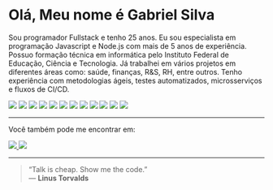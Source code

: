 <h1>Olá, Meu nome é Gabriel Silva</h1

Sou programador Fullstack e tenho 25 anos. Eu sou especialista em programação Javascript e Node.js com mais de 5 anos de experiência.
Possuo formação técnica em informática pelo Instituto Federal de Educação, Ciência e Tecnologia. Já trabalhei em vários projetos em diferentes áreas como: saúde, finanças, R&S, RH, entre outros.
Tenho experiência com metodologias ágeis, testes automatizados, microsserviços e fluxos de CI/CD.

<div>
	<img src="https://img.shields.io/badge/JavaScript-323330?style=for-the-badge&logo=javascript&logoColor=F7DF1E" />
	<img src="https://img.shields.io/badge/Node.js-43853D?style=for-the-badge&logo=node.js&logoColor=white" />
	<img src="https://img.shields.io/badge/TypeScript-007ACC?style=for-the-badge&logo=typescript&logoColor=white" />
	<img src="https://img.shields.io/badge/React-20232A?style=for-the-badge&logo=react&logoColor=61DAFB" />
	<img src="https://img.shields.io/badge/Docker-2CA5E0?style=for-the-badge&logo=docker&logoColor=white" />
	<img src="https://img.shields.io/badge/PostgreSQL-316192?style=for-the-badge&logo=postgresql&logoColor=white" />
	<img src="https://img.shields.io/badge/MySQL-4479A1?style=for-the-badge&logo=mysql&logoColor=white" />
	<img src="https://img.shields.io/badge/MongoDB-4EA94B?style=for-the-badge&logo=mongodb&logoColor=white" />
	<img src="https://img.shields.io/badge/Redis-CC0000?style=for-the-badge&logo=redis&logoColor=white" />
	<img src="https://img.shields.io/badge/GraphQl-E10098?style=for-the-badge&logo=graphql&logoColor=white" />
	<img src="https://img.shields.io/badge/RabbitMQ-FF6600?style=for-the-badge&logo=rabbitmq&logoColor=white" />
	<img src="https://img.shields.io/badge/Apache%20Kafka-231F20?style=for-the-badge&logo=apache-kafka&logoColor=white" />
</div>

<hr />

Você também pode me encontrar em:

<a href="https://www.instagram.com/gabrieljsillva">
	<img src="https://img.shields.io/badge/Instagram-E4405F?style=for-the-badge&logo=instagram&logoColor=white" />
</a>
<a href="https://www.linkedin.com/in/gabrieldjs21">
	<img src="https://img.shields.io/badge/LinkedIn-0077B5?style=for-the-badge&logo=linkedIn&logoColor=white" />
</a>

---

> “Talk is cheap. Show me the code.”  
> — **Linus Torvalds**
